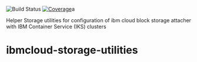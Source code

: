 ![Build Status](https://travis-ci.com/IBM/ibmcloud-storage-utilities.svg?branch=master)
[![Coverage](https://pages.github.com/IBM/ibmcloud-storage-utilities/coverage/master/badge.svg)](https://pages.github.com/IBM/ibmcloud-storage-utilities/coverage/master/cover.html)a

Helper Storage utilities for configuration of ibm cloud block storage attacher with IBM Container Service (IKS) clusters
# ibmcloud-storage-utilities

